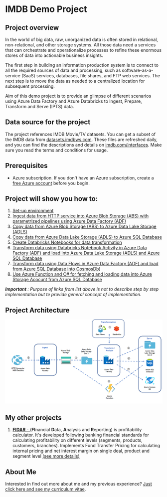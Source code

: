 # IMDB Demo Project

## Project overview

In the world of big data, raw, unorganized data is often stored in relational, non-relational, and other storage systems. All those data need a services that can orchestrate and operationalize processes to refine these enormous stores of data into actionable business insights.

The first step in building an information production system is to connect to all the required sources of data and processing, such as software-as-a-service (SaaS) services, databases, file shares, and FTP web services. The next step is to move the data as needed to a centralized location for subsequent processing.

Aim of this demo project is to provide an glimpse of different scenarios using  Azure Data Factory and Azure Databricks to Ingest, Prepare, Transform and Serve (IPTS) data. 

## Data source for the project

The project references IMDB Movie/TV datasets. You can get a subset of the IMDB data from [datasets.imdbws.com](datasets.imdbws.com). These files are refreshed daily, and you can find the descriptions and details on [imdb.com/interfaces](imdb.com/interfaces). Make sure you read the terms and conditions for usage.

## Prerequisites

*   Azure subscription. If you don't have an Azure subscription, create a [free Azure account](https://azure.microsoft.com/en-us/free/) before you begin.

## Project will show you how to:
1. [Set-up environment](Sections/setUp.md) 
2. [Ingest data from HTTP service into Azure Blob Storage (ABS) with parametrized pipelines using Azure Data Factory (ADF)](Sections/HTTPToBlob.md)
3. [Copy data from Azure Blob Storage (ABS) to Azure Data Lake Storage (ADLS)](Sections/BlobToADLS.md)
4. [Copy data from Azure Data Lake Storage (ADLS) to Azure SQL Database](Sections/ADLSToSQL.md)
5. [Create Databricks Notebooks for data transformation](Sections/CreateDBricksNoteBook.md)
6. [Transform data using Databricks Notebook Activity in Azure Data Factory (ADF) and load into Azure Data Lake Storage (ADLS) and Azure SQL Database](Sections/RunDBrickNbUsingADF.md)
7. [Transform data using Data Flows in Azure Data Factory (ADF) and load from Azure SQL Database into CosmosDb](Sections/SQLToCosmos.md))
8. [Use Azure Function and C# for fetching and loading data into Azure Storage Acocunt from Azure SQL Database](Sections/Function.md)


***Important** : Purpose of links from list above  is not to describe step by step implementation but te provide general concept of implementation.*

## Project Architecture



![Project Architecture overview](ProjectArchitecture/Software%20Architecture.png "Project Architecture") 

## My other projects
1.  [**FIDAR** - ](https://github.com/almirmulahasanovic/FidarProject) 
 (**FI**nancial **D**ata, **A**nalysis and **R**eporting) is profitability calculator. It's developed following banking financial standards for calculating profitability on different levels (segments, products, customers, branches). Implements Fund Transfer Pricing for calculating internal pricing and net interest margin on single deal, product and segment level [(see more details)](https://github.com/almirmulahasanovic/FidarProject)

 ## About Me

Interested in find out more about me and my previous experience? [Just click here and see my curriculum vitae]().



